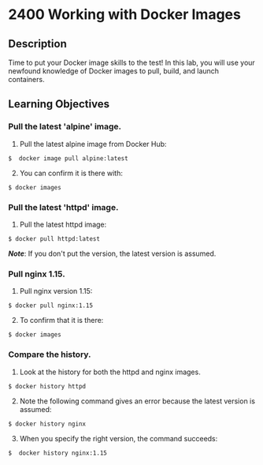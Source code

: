 # 2400 Working with Docker Images

## Description
Time to put your Docker image skills to the test! In this lab, you will use your newfound knowledge of Docker images to pull, build, and launch containers.

## Learning Objectives

### Pull the latest 'alpine' image.

1. Pull the latest alpine image from Docker Hub:

```
$  docker image pull alpine:latest
```

2. You can confirm it is there with:

```
$ docker images
```

### Pull the latest 'httpd' image.

1. Pull the latest httpd image:

```
$ docker pull httpd:latest
```

***Note***: If you don't put the version, the latest version is assumed.

### Pull nginx 1.15.

1. Pull nginx version 1.15:

```
$ docker pull nginx:1.15
```

2. To confirm that it is there:

```
$ docker images
```

### Compare the history.

1. Look at the history for both the httpd and nginx images.

```
$ docker history httpd
```

2. Note the following command gives an error because the latest version is assumed:

```
$ docker history nginx
```

3. When you specify the right version, the command succeeds:

```
$  docker history nginx:1.15
```
